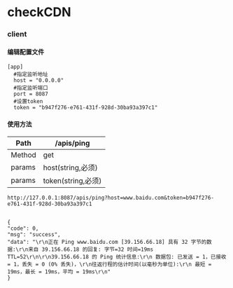 # checkCDN
### client

#### 编辑配置文件

```
[app]
  #指定监听地址
  host = "0.0.0.0"
  #指定监听端口
  port = 8087
  #设置token
  token = "b947f276-e761-431f-928d-30ba93a397c1"
```

#### 使用方法
| Path | /apis/ping |
| ------ | ------ |
|Method|get|
|params|host(string,必须)|
|params|token(string,必须)
```bigquery
http://127.0.0.1:8087/apis/ping?host=www.baidu.com&token=b947f276-e761-431f-928d-30ba93a397c1


{
"code": 0,
"msg": "success",
"data": "\r\n正在 Ping www.baidu.com [39.156.66.18] 具有 32 字节的数据:\r\n来自 39.156.66.18 的回复: 字节=32 时间=19ms TTL=52\r\n\r\n39.156.66.18 的 Ping 统计信息:\r\n 数据包: 已发送 = 1，已接收 = 1，丢失 = 0 (0% 丢失)，\r\n往返行程的估计时间(以毫秒为单位):\r\n 最短 = 19ms，最长 = 19ms，平均 = 19ms\r\n"
}

```



